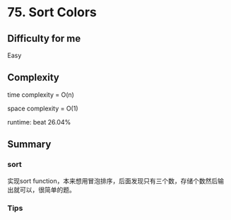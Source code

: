 # 75. Sort Colors
## Difficulty for me

Easy

## Complexity
time complexity = O(n)

space complexity = O(1)

runtime: beat 26.04%

## Summary
### sort

实现sort function，本来想用冒泡排序，后面发现只有三个数，存储个数然后输出就可以，很简单的题。

### Tips

